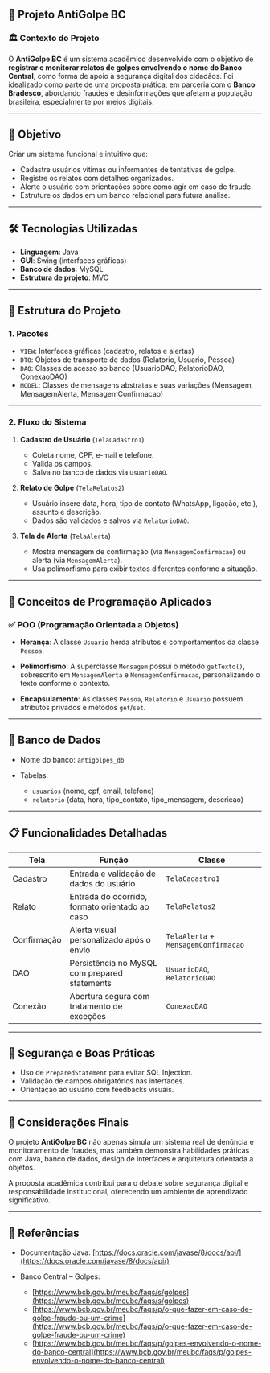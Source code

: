 ## 📘 **Projeto AntiGolpe BC**

### 🏛️ Contexto do Projeto

O **AntiGolpe BC** é um sistema acadêmico desenvolvido com o objetivo de **registrar e monitorar relatos de golpes envolvendo o nome do Banco Central**, como forma de apoio à segurança digital dos cidadãos. Foi idealizado como parte de uma proposta prática, em parceria com o **Banco Bradesco**, abordando fraudes e desinformações que afetam a população brasileira, especialmente por meios digitais.

---

## 🎯 Objetivo

Criar um sistema funcional e intuitivo que:

* Cadastre usuários vítimas ou informantes de tentativas de golpe.
* Registre os relatos com detalhes organizados.
* Alerte o usuário com orientações sobre como agir em caso de fraude.
* Estruture os dados em um banco relacional para futura análise.

---

## 🛠️ Tecnologias Utilizadas

* **Linguagem**: Java 
* **GUI**: Swing (interfaces gráficas)
* **Banco de dados**: MySQL
* **Estrutura de projeto**: MVC

---

## 🧱 Estrutura do Projeto

### 1. **Pacotes**

* `VIEW`: Interfaces gráficas (cadastro, relatos e alertas)
* `DTO`: Objetos de transporte de dados (Relatorio, Usuario, Pessoa)
* `DAO`: Classes de acesso ao banco (UsuarioDAO, RelatorioDAO, ConexaoDAO)
* `MODEL`: Classes de mensagens abstratas e suas variações (Mensagem, MensagemAlerta, MensagemConfirmacao)

---

### 2. **Fluxo do Sistema**

1. **Cadastro de Usuário** (`TelaCadastro1`)

   * Coleta nome, CPF, e-mail e telefone.
   * Valida os campos.
   * Salva no banco de dados via `UsuarioDAO`.

2. **Relato de Golpe** (`TelaRelatos2`)

   * Usuário insere data, hora, tipo de contato (WhatsApp, ligação, etc.), assunto e descrição.
   * Dados são validados e salvos via `RelatorioDAO`.

3. **Tela de Alerta** (`TelaAlerta`)

   * Mostra mensagem de confirmação (via `MensagemConfirmacao`) ou alerta (via `MensagemAlerta`).
   * Usa polimorfismo para exibir textos diferentes conforme a situação.

---

## 🧠 Conceitos de Programação Aplicados

### ✅ **POO (Programação Orientada a Objetos)**

* **Herança**:
  A classe `Usuario` herda atributos e comportamentos da classe `Pessoa`.

* **Polimorfismo**:
  A superclasse `Mensagem` possui o método `getTexto()`, sobrescrito em `MensagemAlerta` e `MensagemConfirmacao`, personalizando o texto conforme o contexto.

* **Encapsulamento**:
  As classes `Pessoa`, `Relatorio` e `Usuario` possuem atributos privados e métodos `get`/`set`.

---

## 💾 Banco de Dados

* Nome do banco: `antigolpes_db`
* Tabelas:

  * `usuarios` (nome, cpf, email, telefone)
  * `relatorio` (data, hora, tipo\_contato, tipo\_mensagem, descricao)

---

## 📋 Funcionalidades Detalhadas

| Tela        | Função                                         | Classe                               |
| ----------- | ---------------------------------------------- | ------------------------------------ |
| Cadastro    | Entrada e validação de dados do usuário        | `TelaCadastro1`                      |
| Relato      | Entrada do ocorrido, formato orientado ao caso | `TelaRelatos2`                       |
| Confirmação | Alerta visual personalizado após o envio       | `TelaAlerta` + `MensagemConfirmacao` |
| DAO         | Persistência no MySQL com prepared statements  | `UsuarioDAO`, `RelatorioDAO`         |
| Conexão     | Abertura segura com tratamento de exceções     | `ConexaoDAO`                         |

---

## 🔐 Segurança e Boas Práticas

* Uso de `PreparedStatement` para evitar SQL Injection.
* Validação de campos obrigatórios nas interfaces.
* Orientação ao usuário com feedbacks visuais.

---

## 📌 Considerações Finais

O projeto **AntiGolpe BC** não apenas simula um sistema real de denúncia e monitoramento de fraudes, mas também demonstra habilidades práticas com Java, banco de dados, design de interfaces e arquitetura orientada a objetos.

A proposta acadêmica contribui para o debate sobre segurança digital e responsabilidade institucional, oferecendo um ambiente de aprendizado significativo.

---

## 🔗 Referências

* Documentação Java: [https://docs.oracle.com/javase/8/docs/api/](https://docs.oracle.com/javase/8/docs/api/)
* Banco Central – Golpes:

  * [https://www.bcb.gov.br/meubc/faqs/s/golpes](https://www.bcb.gov.br/meubc/faqs/s/golpes)
  * [https://www.bcb.gov.br/meubc/faqs/p/o-que-fazer-em-caso-de-golpe-fraude-ou-um-crime](https://www.bcb.gov.br/meubc/faqs/p/o-que-fazer-em-caso-de-golpe-fraude-ou-um-crime)
  * [https://www.bcb.gov.br/meubc/faqs/p/golpes-envolvendo-o-nome-do-banco-central](https://www.bcb.gov.br/meubc/faqs/p/golpes-envolvendo-o-nome-do-banco-central)
